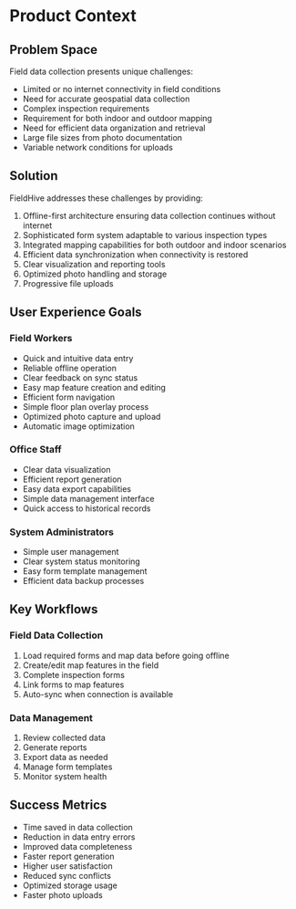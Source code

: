 # Product Context

## Problem Space
Field data collection presents unique challenges:
- Limited or no internet connectivity in field conditions
- Need for accurate geospatial data collection
- Complex inspection requirements
- Requirement for both indoor and outdoor mapping
- Need for efficient data organization and retrieval
- Large file sizes from photo documentation
- Variable network conditions for uploads

## Solution
FieldHive addresses these challenges by providing:
1. Offline-first architecture ensuring data collection continues without internet
2. Sophisticated form system adaptable to various inspection types
3. Integrated mapping capabilities for both outdoor and indoor scenarios
4. Efficient data synchronization when connectivity is restored
5. Clear visualization and reporting tools
6. Optimized photo handling and storage
7. Progressive file uploads

## User Experience Goals

### Field Workers
- Quick and intuitive data entry
- Reliable offline operation
- Clear feedback on sync status
- Easy map feature creation and editing
- Efficient form navigation
- Simple floor plan overlay process
- Optimized photo capture and upload
- Automatic image optimization

### Office Staff
- Clear data visualization
- Efficient report generation
- Easy data export capabilities
- Simple data management interface
- Quick access to historical records

### System Administrators
- Simple user management
- Clear system status monitoring
- Easy form template management
- Efficient data backup processes

## Key Workflows

### Field Data Collection
1. Load required forms and map data before going offline
2. Create/edit map features in the field
3. Complete inspection forms
4. Link forms to map features
5. Auto-sync when connection is available

### Data Management
1. Review collected data
2. Generate reports
3. Export data as needed
4. Manage form templates
5. Monitor system health

## Success Metrics
- Time saved in data collection
- Reduction in data entry errors
- Improved data completeness
- Faster report generation
- Higher user satisfaction
- Reduced sync conflicts
- Optimized storage usage
- Faster photo uploads 